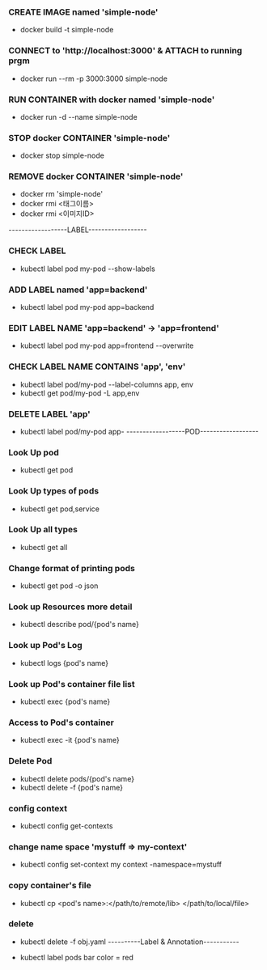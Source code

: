 ### CREATE IMAGE named 'simple-node'

-   docker build -t simple-node

### CONNECT to 'http://localhost:3000' & ATTACH to running prgm

-   docker run --rm -p 3000:3000 simple-node

### RUN CONTAINER with docker named 'simple-node'

-   docker run -d --name simple-node

### STOP docker CONTAINER 'simple-node'

-   docker stop simple-node

### REMOVE docker CONTAINER 'simple-node'

-   docker rm 'simple-node'
-   docker rmi <태그이름>
-   docker rmi <이미지ID>

------------------LABEL------------------

### CHECK LABEL

-   kubectl label pod my-pod --show-labels

### ADD LABEL named 'app=backend'

-   kubectl label pod my-pod app=backend

### EDIT LABEL NAME 'app=backend' -> 'app=frontend'

-   kubectl label pod my-pod app=frontend --overwrite

### CHECK LABEL NAME CONTAINS 'app', 'env'

-   kubectl label pod/my-pod --label-columns app, env
-   kubectl get pod/my-pod -L app,env

### DELETE LABEL 'app'

-   kubectl label pod/my-pod app-
    ------------------POD------------------

### Look Up pod

-   kubectl get pod

### Look Up types of pods

-   kubectl get pod,service

### Look Up all types

-   kubectl get all

### Change format of printing pods

-   kubectl get pod -o json

### Look up Resources more detail

-   kubectl describe pod/{pod's name}

### Look up Pod's Log

-   kubectl logs {pod's name}

### Look up Pod's container file list

-   kubectl exec {pod's name}

### Access to Pod's container

-   kubectl exec -it {pod's name}

### Delete Pod

-   kubectl delete pods/{pod's name}
-   kubectl delete -f {pod's name}

### config context

-   kubectl config get-contexts

### change name space 'mystuff => my-context'

-   kubectl config set-context my context -namespace=mystuff

### copy container's file

-   kubectl cp <pod's name>:</path/to/remote/lib> </path/to/local/file>

### delete

-   kubectl delete -f obj.yaml
    ----------Label & Annotation-----------

-   kubectl label pods bar color = red
